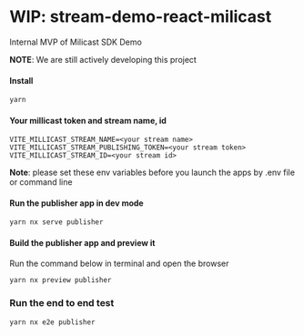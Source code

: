 # WIP: stream-demo-react-milicast
Internal MVP of Milicast SDK Demo

**NOTE**: We are still actively developing this project

#### Install 
```javascript
yarn
```

#### Your millicast token and stream name, id

```
VITE_MILLICAST_STREAM_NAME=<your stream name>
VITE_MILLICAST_STREAM_PUBLISHING_TOKEN=<your stream token>
VITE_MILLICAST_STREAM_ID=<your stream id>
```
**Note**: please set these env variables before you launch the apps by .env file or command line
#### Run the publisher app in dev mode
```javascript
yarn nx serve publisher
```


#### Build the publisher app and preview it
Run the command below in terminal and open the browser
```javascript
yarn nx preview publisher
```

### Run the end to end test
```javascript
yarn nx e2e publisher
```